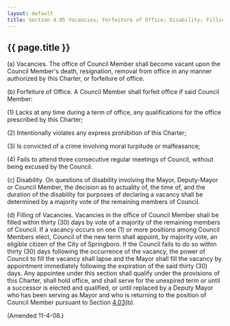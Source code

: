 ---
layout: default 
title: Section 4.05 Vacancies; Forfeiture of Office; Disability; Filling of Vacancies.---

{{ page.title }}
----------------

​(a) Vacancies. The office of Council Member shall become vacant upon
the Council Member's death, resignation, removal from office in any
manner authorized by this Charter, or forfeiture of office.

​(b) Forfeiture of Office. A Council Member shall forfeit office if said
Council Member:

​(1) Lacks at any time during a term of office, any qualifications for
the office prescribed by this Charter;

​(2) Intentionally violates any express prohibition of this Charter;

​(3) Is convicted of a crime involving moral turpitude or malfeasance;

​(4) Fails to attend three consecutive regular meetings of Council,
without being excused by the Council.

​(c) Disability. On questions of disability involving the Mayor,
Deputy-Mayor or Council Member, the decision as to actuality of, the
time of, and the duration of the disability for purposes of declaring a
vacancy shall be determined by a majority vote of the remaining members
of Council.

​(d) Filling of Vacancies. Vacancies in the office of Council Member
shall be filled within thirty (30) days by vote of a majority of the
remaining members of Council. If a vacancy occurs on one (1) or more
positions among Council Members elect, Council of the new term shall
appoint, by majority vote, an eligible citizen of the City of
Springboro. If the Council fails to do so within thirty (30) days
following the occurrence of the vacancy, the power of Council to fill
the vacancy shall lapse and the Mayor shall fill the vacancy by
appointment immediately following the expiration of the said thirty (30)
days. Any appointee under this section shall qualify under the
provisions of this Charter, shall hold office, and shall serve for the
unexpired term or until a successor is elected and qualified, or until
replaced by a Deputy Mayor who has been serving as Mayor and who is
returning to the position of Council Member pursuant to Section
[4.03](1346a0c0.html)(b).

(Amended 11-4-08.)
